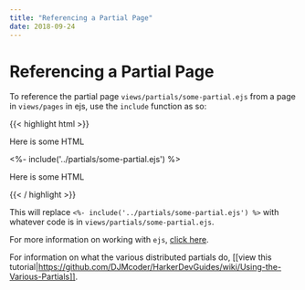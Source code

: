 ```yaml
---
title: "Referencing a Partial Page"
date: 2018-09-24
---
```


# Referencing a Partial Page

To reference the partial page `views/partials/some-partial.ejs` from a page in `views/pages` in ejs, use the `include` function as so:

{{< highlight html >}}
<p> Here is some HTML </p>
<%- include('../partials/some-partial.ejs') %>
<p> Here is some HTML </p>
{{< / highlight >}}

This will replace `<%- include('../partials/some-partial.ejs') %>` with whatever code is in `views/partials/some-partial.ejs`.

For more information on working with `ejs`, [click here](http://ejs.co/).

For information on what the various distributed partials do, [[view this tutorial|https://github.com/DJMcoder/HarkerDevGuides/wiki/Using-the-Various-Partials]].